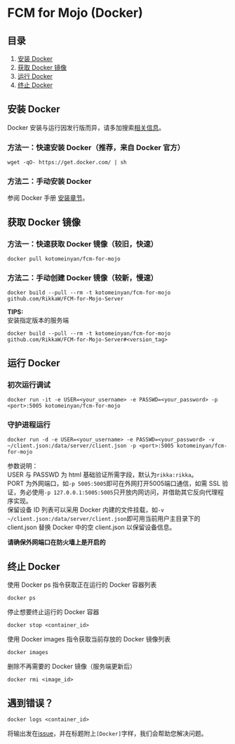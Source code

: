# FCM for Mojo (Docker)

## 目录
1. [安装 Docker](#安装-docker)
2. [获取 Docker 镜像](#获取-Docker-镜像)
3. [运行 Docker](#运行-docker)
4. [终止 Docker](#终止-docker)

## 安装 Docker

Docker 安装与运行因发行版而异，请多加搜索[相关信息](https://docs.docker.com)。

### 方法一：快速安装 Docker（推荐，来自 Docker 官方）

```
wget -qO- https://get.docker.com/ | sh
```

### 方法二：手动安装 Docker

参阅 Docker 手册 [安装章节](https://docs.docker.com/engine/installation/#supported-platforms)。

## 获取 Docker 镜像

### 方法一：快速获取 Docker 镜像（较旧，快速）

```
docker pull kotomeinyan/fcm-for-mojo
```

### 方法二：手动创建 Docker 镜像（较新，慢速）

```
docker build --pull --rm -t kotomeinyan/fcm-for-mojo github.com/RikkaW/FCM-for-Mojo-Server
```

**TIPS:**  
安装指定版本的服务端
```
docker build --pull --rm -t kotomeinyan/fcm-for-mojo github.com/RikkaW/FCM-for-Mojo-Server#<version_tag>
```

## 运行 Docker

### 初次运行调试

```
docker run -it -e USER=<your_username> -e PASSWD=<your_password> -p <port>:5005 kotomeinyan/fcm-for-mojo
```

### 守护进程运行

```
docker run -d -e USER=<your_username> -e PASSWD=<your_password> -v ~/client.json:/data/server/client.json -p <port>:5005 kotomeinyan/fcm-for-mojo
```

参数说明：  
USER 与 PASSWD 为 html 基础验证所需字段，默认为`rikka:rikka`。  
PORT 为外网端口，如`-p 5005:5005`即可在外网打开5005端口通信，如需 SSL 验证，务必使用`-p 127.0.0.1:5005:5005`只开放内网访问，并借助其它反向代理程序实现。  
保留设备 ID 列表可以采用 Docker 内建的文件挂载，如`-v ~/client.json:/data/server/client.json`即可用当前用户主目录下的 client.json 替换 Docker 中的空 client.json 以保留设备信息。

**请确保外网端口在防火墙上是开启的**

## 终止 Docker

使用 Docker ps 指令获取正在运行的 Docker 容器列表

```
docker ps
```

停止想要终止运行的 Docker 容器

```
docker stop <container_id>
```

使用 Docker images 指令获取当前存放的 Docker 镜像列表

```
docker images
```

删除不再需要的 Docker 镜像（服务端更新后）

```
docker rmi <image_id>
```

## 遇到错误？

```
docker logs <container_id>
```

将输出发在[issue](https://github.com/RikkaW/FCM-for-Mojo-Server/issues/new)，并在标题附上`[Docker]`字样，我们会帮助您解决问题。